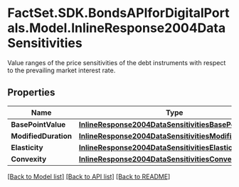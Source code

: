 # FactSet.SDK.BondsAPIforDigitalPortals.Model.InlineResponse2004DataSensitivities
Value ranges of the price sensitivities of the debt instruments with respect to the prevailing market interest rate.

## Properties

Name | Type | Description | Notes
------------ | ------------- | ------------- | -------------
**BasePointValue** | [**InlineResponse2004DataSensitivitiesBasePointValue**](InlineResponse2004DataSensitivitiesBasePointValue.md) |  | [optional] 
**ModifiedDuration** | [**InlineResponse2004DataSensitivitiesModifiedDuration**](InlineResponse2004DataSensitivitiesModifiedDuration.md) |  | [optional] 
**Elasticity** | [**InlineResponse2004DataSensitivitiesElasticity**](InlineResponse2004DataSensitivitiesElasticity.md) |  | [optional] 
**Convexity** | [**InlineResponse2004DataSensitivitiesConvexity**](InlineResponse2004DataSensitivitiesConvexity.md) |  | [optional] 

[[Back to Model list]](../README.md#documentation-for-models) [[Back to API list]](../README.md#documentation-for-api-endpoints) [[Back to README]](../README.md)

